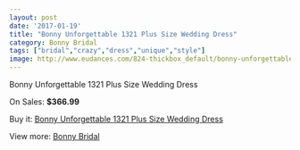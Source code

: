 ```yaml
---
layout: post
date: '2017-01-19'
title: "Bonny Unforgettable 1321 Plus Size Wedding Dress"
category: Bonny Bridal
tags: ["bridal","crazy","dress","unique","style"]
image: http://www.eudances.com/824-thickbox_default/bonny-unforgettable-1321-plus-size-wedding-dress.jpg
---
```

Bonny Unforgettable 1321 Plus Size Wedding Dress

On Sales: **$366.99**
<a href="https://www.eudances.com/en/bonny-bridal/280-bonny-unforgettable-1321-plus-size-wedding-dress.html"><amp-img layout="responsive" width="600" height="600" src="//www.eudances.com/824-thickbox_default/bonny-unforgettable-1321-plus-size-wedding-dress.jpg" alt="Bonny Unforgettable 1321 Plus Size Wedding Dress 0" /></a>
<a href="https://www.eudances.com/en/bonny-bridal/280-bonny-unforgettable-1321-plus-size-wedding-dress.html"><amp-img layout="responsive" width="600" height="600" src="//www.eudances.com/826-thickbox_default/bonny-unforgettable-1321-plus-size-wedding-dress.jpg" alt="Bonny Unforgettable 1321 Plus Size Wedding Dress 1" /></a>
<a href="https://www.eudances.com/en/bonny-bridal/280-bonny-unforgettable-1321-plus-size-wedding-dress.html"><amp-img layout="responsive" width="600" height="600" src="//www.eudances.com/825-thickbox_default/bonny-unforgettable-1321-plus-size-wedding-dress.jpg" alt="Bonny Unforgettable 1321 Plus Size Wedding Dress 2" /></a>

Buy it: [Bonny Unforgettable 1321 Plus Size Wedding Dress](https://www.eudances.com/en/bonny-bridal/280-bonny-unforgettable-1321-plus-size-wedding-dress.html "Bonny Unforgettable 1321 Plus Size Wedding Dress")

View more: [Bonny Bridal](https://www.eudances.com/en/3-bonny-bridal "Bonny Bridal")